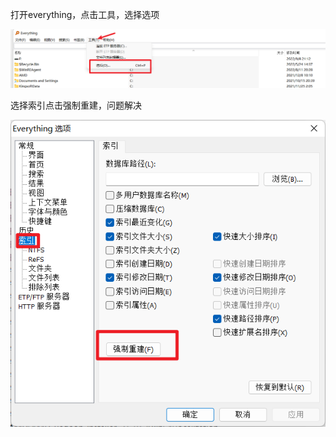 

打开everything，点击工具，选择选项

![image-20220908212913609](https://raw.githubusercontent.com/wg1217/picbed/main/202209132350056.png)



选择索引点击强制重建，问题解决

![image-20220908213009047](https://raw.githubusercontent.com/wg1217/picbed/main/202209132350058.png)